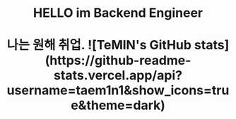 <h1 align = "center"> HELLO im Backend Engineer <br><br>
나는 원해 취업. 
![TeMlN's GitHub stats](https://github-readme-stats.vercel.app/api?username=taem1n1&show_icons=true&theme=dark)
